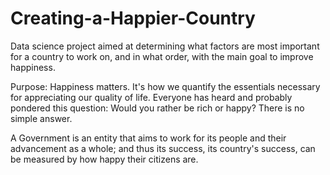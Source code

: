 # Creating-a-Happier-Country
Data science project aimed at determining what factors are most important
for a country to work on, and in what order, with the main goal to improve
happiness.

Purpose:
Happiness matters. It's how we quantify the essentials necessary for appreciating our quality of life. Everyone has heard and probably pondered this question: Would you rather be rich or happy? There is no simple answer.

A Government is an entity that aims to work for its people and their advancement as a whole; and thus its success, its country's success, can be measured by how happy their citizens are.
